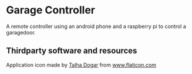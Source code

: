 # Garage Controller

A remote controller using an android phone and a raspberry pi to control a garagedoor.

## Thirdparty software and resources

<div>Application icon made by <a href="https://www.flaticon.com/authors/talha-dogar" title="Talha Dogar">Talha Dogar</a> from <a href="https://www.flaticon.com/" title="Flaticon">www.flaticon.com</a></div>